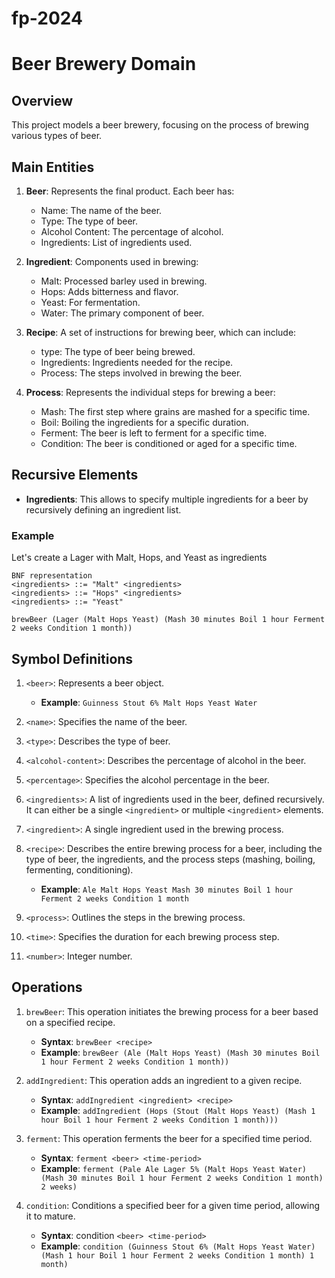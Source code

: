 # fp-2024

# Beer Brewery Domain

## Overview
This project models a beer brewery, focusing on the process of brewing various types of beer.

## Main Entities
1. **Beer**: Represents the final product. Each beer has:
    - Name: The name of the beer.
    - Type: The type of beer.
    - Alcohol Content: The percentage of alcohol.
    - Ingredients: List of ingredients used.

2. **Ingredient**: Components used in brewing:
    - Malt: Processed barley used in brewing.
    - Hops: Adds bitterness and flavor.
    - Yeast: For fermentation.
    - Water: The primary component of beer.

3. **Recipe**: A set of instructions for brewing beer, which can include:
    - type: The type of beer being brewed.
    - Ingredients: Ingredients needed for the recipe.
    - Process: The steps involved in brewing the beer.

4. **Process**: Represents the individual steps for brewing a beer:
    - Mash: The first step where grains are mashed for a specific time.
    - Boil: Boiling the ingredients for a specific duration.
    - Ferment: The beer is left to ferment for a specific time.
    - Condition: The beer is conditioned or aged for a specific time.

## Recursive Elements
- **Ingredients**: This allows to specify multiple ingredients for a beer by recursively defining an ingredient list.
### Example
Let's create a Lager with Malt, Hops, and Yeast as ingredients
```plain text
BNF representation
<ingredients> ::= "Malt" <ingredients>
<ingredients> ::= "Hops" <ingredients>
<ingredients> ::= "Yeast"
```
```plain text
brewBeer (Lager (Malt Hops Yeast) (Mash 30 minutes Boil 1 hour Ferment 2 weeks Condition 1 month))
```

## Symbol Definitions
1. ```<beer>```: Represents a beer object.
    - **Example**: ```Guinness Stout 6% Malt Hops Yeast Water```

2. ```<name>```: Specifies the name of the beer.

3. ```<type>```: Describes the type of beer.

4. ```<alcohol-content>```: Describes the percentage of alcohol in the beer.

5. ```<percentage>```: Specifies the alcohol percentage in the beer.

6. ```<ingredients>```: A list of ingredients used in the beer, defined recursively. It can either be a single ```<ingredient>``` or multiple ```<ingredient>``` elements.

7.  ```<ingredient>```: A single ingredient used in the brewing process.

8. ```<recipe>```: Describes the entire brewing process for a beer, including the type of beer, the ingredients, and the process steps (mashing, boiling, fermenting, conditioning).
    - **Example**: ```Ale Malt Hops Yeast Mash 30 minutes Boil 1 hour Ferment 2 weeks Condition 1 month```

9. ```<process>```: Outlines the steps in the brewing process.

10. ```<time>```: Specifies the duration for each brewing process step.

11. ```<number>```: Integer number.

## Operations

1. ```brewBeer```: This operation initiates the brewing process for a beer based on a specified recipe.
    - **Syntax**: ```brewBeer <recipe>```
    - **Example**: ```brewBeer (Ale (Malt Hops Yeast) (Mash 30 minutes Boil 1 hour Ferment 2 weeks Condition 1 month))```

2. ```addIngredient```: This operation adds an ingredient to a given recipe.
    - **Syntax**: ```addIngredient <ingredient> <recipe>```
    - **Example**: ```addIngredient (Hops (Stout (Malt Hops Yeast) (Mash 1 hour Boil 1 hour Ferment 2 weeks Condition 1 month)))```

3. ```ferment```: This operation ferments the beer for a specified time period.
    - **Syntax**: ```ferment <beer> <time-period>```
    - **Example**: ```ferment (Pale Ale Lager 5% (Malt Hops Yeast Water) (Mash 30 minutes Boil 1 hour Ferment 2 weeks Condition 1 month) 2 weeks)```

4. ```condition```: Conditions a specified beer for a given time period, allowing it to mature.
    - **Syntax**: condition ```<beer> <time-period>```
    - **Example**: ```condition (Guinness Stout 6% (Malt Hops Yeast Water) (Mash 1 hour Boil 1 hour Ferment 2 weeks Condition 1 month) 1 month)```

